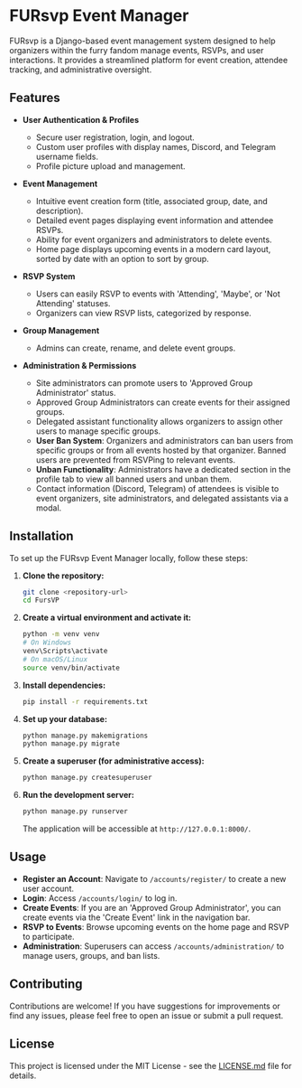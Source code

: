 # FURsvp Event Manager

FURsvp is a Django-based event management system designed to help organizers within the furry fandom manage events, RSVPs, and user interactions. It provides a streamlined platform for event creation, attendee tracking, and administrative oversight.

## Features

*   **User Authentication & Profiles**
    *   Secure user registration, login, and logout.
    *   Custom user profiles with display names, Discord, and Telegram username fields.
    *   Profile picture upload and management.

*   **Event Management**
    *   Intuitive event creation form (title, associated group, date, and description).
    *   Detailed event pages displaying event information and attendee RSVPs.
    *   Ability for event organizers and administrators to delete events.
    *   Home page displays upcoming events in a modern card layout, sorted by date with an option to sort by group.

*   **RSVP System**
    *   Users can easily RSVP to events with 'Attending', 'Maybe', or 'Not Attending' statuses.
    *   Organizers can view RSVP lists, categorized by response.

*   **Group Management**
    *   Admins can create, rename, and delete event groups.

*   **Administration & Permissions**
    *   Site administrators can promote users to 'Approved Group Administrator' status.
    *   Approved Group Administrators can create events for their assigned groups.
    *   Delegated assistant functionality allows organizers to assign other users to manage specific groups.
    *   **User Ban System**: Organizers and administrators can ban users from specific groups or from all events hosted by that organizer. Banned users are prevented from RSVPing to relevant events.
    *   **Unban Functionality**: Administrators have a dedicated section in the profile tab to view all banned users and unban them.
    *   Contact information (Discord, Telegram) of attendees is visible to event organizers, site administrators, and delegated assistants via a modal.

## Installation

To set up the FURsvp Event Manager locally, follow these steps:

1.  **Clone the repository:**
    ```bash
    git clone <repository-url>
    cd FursVP
    ```

2.  **Create a virtual environment and activate it:**
    ```bash
    python -m venv venv
    # On Windows
    venv\Scripts\activate
    # On macOS/Linux
    source venv/bin/activate
    ```

3.  **Install dependencies:**
    ```bash
    pip install -r requirements.txt
    ```

4.  **Set up your database:**
    ```bash
    python manage.py makemigrations
    python manage.py migrate
    ```

5.  **Create a superuser (for administrative access):**
    ```bash
    python manage.py createsuperuser
    ```

6.  **Run the development server:**
    ```bash
    python manage.py runserver
    ```

    The application will be accessible at `http://127.0.0.1:8000/`.

## Usage

*   **Register an Account**: Navigate to `/accounts/register/` to create a new user account.
*   **Login**: Access `/accounts/login/` to log in.
*   **Create Events**: If you are an 'Approved Group Administrator', you can create events via the 'Create Event' link in the navigation bar.
*   **RSVP to Events**: Browse upcoming events on the home page and RSVP to participate.
*   **Administration**: Superusers can access `/accounts/administration/` to manage users, groups, and ban lists.

## Contributing

Contributions are welcome! If you have suggestions for improvements or find any issues, please feel free to open an issue or submit a pull request.

## License

This project is licensed under the MIT License - see the [LICENSE.md](LICENSE.md) file for details. 